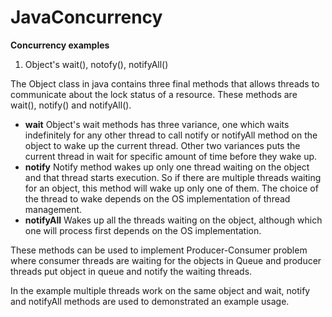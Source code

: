 # JavaConcurrency
<b>Concurrency examples</b>

1. Object's wait(), notofy(), notifyAll()

  The Object class in java contains three final methods that allows threads to communicate about the lock status of a resource. 
  These methods are wait(), notify() and notifyAll().
  
  <ul>
  <li><b>wait</b>
    Object's wait methods has three variance, one which waits indefinitely for any other thread to call notify or notifyAll method
    on the object to wake up the current thread. Other two variances puts the current thread in wait for specific amount of time 
    before they wake up.</li>

  <li><b>notify</b>
    Notify method wakes up only one thread waiting on the object and that thread starts execution. So if there are multiple threads 
    waiting for an object, this method will wake up only one of them. The choice of the thread to wake depends on the OS implementation 
    of thread management.</li>

  <li><b>notifyAll</b>
    Wakes up all the threads waiting on the object, although which one will process first depends on the OS implementation.</li>
 </ul>   

These methods can be used to implement Producer-Consumer problem where consumer threads are waiting for the objects in Queue 
and producer threads put object in queue and notify the waiting threads.

In the example multiple threads work on the same object and wait, notify and notifyAll methods are used to demonstrated an example usage.
